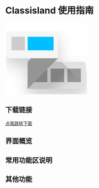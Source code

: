# Classisland 使用指南
![Logo](images/Classisland.png "Classisland Logo")

## 下载链接
[点我跳转下载](https://classisland.tech/)

## 界面概览



## 常用功能区说明

## 其他功能
